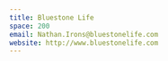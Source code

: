 ```yaml
---
title: Bluestone Life
space: 200
email: Nathan.Irons@bluestonelife.com
website: http://www.bluestonelife.com
---
```


